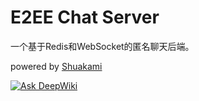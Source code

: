 # E2EE Chat Server

一个基于Redis和WebSocket的匿名聊天后端。

powered by [Shuakami](https://github.com/Shuakami)

[![Ask DeepWiki](https://deepwiki.com/badge.svg)](https://deepwiki.com/shuakami/chat-server)